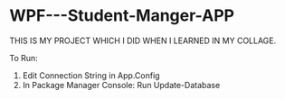 # WPF---Student-Manger-APP

THIS IS MY PROJECT WHICH I DID WHEN I LEARNED IN MY COLLAGE.


To Run:
1. Edit Connection String in App.Config
2. In Package Manager Console: Run Update-Database
